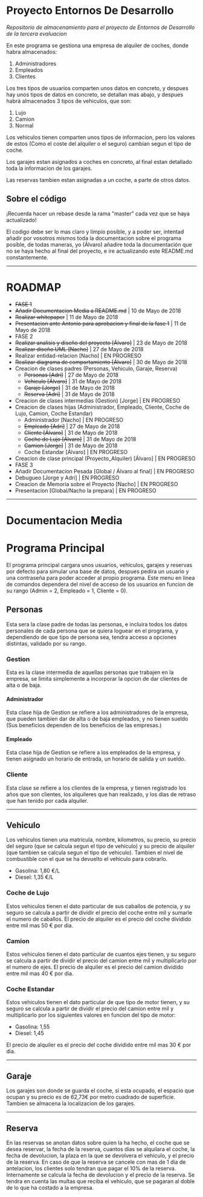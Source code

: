 # Proyecto Entornos De Desarrollo
*Repositorio de almacenamiento para el proyecto de Entornos de Desarrollo de la tercera evaluacion*

En este programa se gestiona una empresa de alquiler de coches, donde habra almacenados:
1. Administradores
2. Empleados
3. Clientes

Los tres tipos de usuarios comparten unos datos en concreto, y despues hay unos tipos de datos en concreto, se detallan mas abajo, y despues habrá almacenados 3 tipos de vehiculos, que son:
1. Lujo
2. Camion
3. Normal

Los vehiculos tienen comparten unos tipos de informacion, pero los valores de estos (Como el coste del alquiler o el seguro) cambian segun el tipo de coche.

Los garajes estan asignados a coches en concreto, al final estan detallado toda la informacion de los garajes.

Las reservas tambien estan asignadas a un coche, a parte de otros datos.

## Sobre el código

¡Recuerda hacer un rebase desde la rama "master" cada vez que se haya actualizado!

El codigo debe ser lo mas claro y limpio posible, y a poder ser, intentad añadir por vosotros mismos toda la documentacion sobre el programa posible, de todas maneras, yo (Álvaro) añadire toda la documentación que no se haya hecho al final del proyecto, e ire actualizando este README.md constantemente.

---

# ROADMAP

  - ~~FASE 1~~
  - ~~Añadir Documentacion Media a README.md~~ | 10 de Mayo de 2018
  - ~~Realizar whitepaper~~ | 11 de Mayo de 2018
  - ~~Presentacion ante Antonio para aprobacion y final de la fase 1~~ | 11 de Mayo de 2018
  - FASE 2
  - ~~Realizar analisis y diseño del proyecto [Álvaro]~~ | 23 de Mayo de 2018
  - ~~Realizar diseño UML [Nacho]~~ | 27 de Mayo de 2018
  - Realizar entidad-relacion [Nacho] | EN PROGRESO
  - ~~Realizar diagrama de comportamiento [Álvaro]~~ | 30 de Mayo de 2018
  - Creacion de clases padres (Personas, Vehiculo, Garaje, Reserva)
    - ~~Personas [Adri]~~ | 27 de Mayo de 2018
    - ~~Vehiculo [Álvaro]~~ | 31 de Mayo de 2018
    - ~~Garaje [Jorge]~~ | 31 de Mayo de 2018
    - ~~Reserva [Adri]~~ | 31 de Mayo de 2018
  - Creacion de clases intermedias (Gestion) [Jorge] | EN PROGRESO
  - Creacion de clases hijas (Administrador, Empleado, Cliente, Coche de Lujo, Camion, Coche Estandar)
    - Administrador [Nacho] | EN PROGRESO
    - ~~Empleado [Adri]~~ | 27 de Mayo de 2018
    - ~~Cliente [Álvaro]~~ | 31 de Mayo de 2018
    - ~~Coche de Lujo [Álvaro]~~ | 31 de Mayo de 2018
    - ~~Camion [Jorge]~~ | 31 de Mayo de 2018
    - Coche Estandar [Álvaro] | EN PROGRESO
  - Creacion de clase principal (Proyecto_Alquiler) [Álvaro] | EN PROGRESO
  - FASE 3
  - Añadir Documentacion Pesada [Global / Álvaro al final] | EN PROGRESO
  - Debugueo [Jorge y Adri] | EN PROGRESO
  - Creacion de Memoria sobre el Proyecto [Nacho] | EN PROGRESO
  - Presentacion [Global/Nacho la prepara] | EN PROGRESO
  
---

# Documentacion Media

# Programa Principal
El programa principal cargara unos usuarios, vehiculos, garajes y reservas por defecto para simular una base de datos, despues pedira un usuario y una contraseña para poder acceder al propio programa. Este menu en linea de comandos dependera del nivel de acceso de los usuarios en funcion de su rango (Admin = 2, Empleado = 1, Cliente = 0).

## Personas
Esta sera la clase padre de todas las personas, e incluira todos los datos personales de cada persona que se quiera loguear en el programa, y dependiendo de que tipo de persona sea, tendra acceso a opciones distintas, validado por su rango.

### Gestion
Esta es la clase intermedia de aquellas personas que trabajen en la empresa, se limita simplemente a incorporar la opcion de dar clientes de alta o de baja.

#### Administrador
Esta clase hija de Gestion se refiere a los administradores de la empresa, que pueden tambien dar de alta o de baja empleados, y no tienen sueldo (Sus beneficios dependen de los beneficios de las empresas.)

#### Empleado
Esta clase hija de Gestion se refiere a los empleados de la empresa, y tienen asignado un horario de entrada, un horario de salida y un sueldo.

### Cliente
Esta clase se refiere a los clientes de la empresa, y tienen registrado los años que son clientes, los alquileres que han realizado, y los dias de retraso que han tenido por cada alquiler.

---

## Vehiculo
Los vehiculos tienen una matricula, nombre, kilometros, su precio, su precio del seguro (que se calcula segun el tipo de vehiculo) y su precio de alquiler (que tambien se calcula segun el tipo de vehiculo). Tambien el nivel de combustible con el que se ha devuelto el vehiculo para cobrarlo.
  - Gasolina: 1,80 €/L
  - Diesel: 1,35 €/L

### Coche de Lujo
Estos vehiculos tienen el dato particular de sus caballos de potencia, y su seguro se calcula a partir de dividir el precio del coche entre mil y sumarle el numero de caballos. El precio de alquiler es el precio del coche dividido entre mil mas 50 € por dia.

### Camion
Estos vehiculos tienen el dato particular de cuantos ejes tienen, y su seguro se calcula a partir de dividir el precio del camion entre mil y multiplicarlo por el numero de ejes. El precio de alquiler es el precio del camion dividido entre mil mas 40 € por dia.

### Coche Estandar
Estos vehiculos tienen el dato particular de que tipo de motor tienen, y su seguro se calcula a partir de dividir el precio del camion entre mil y multiplicarlo por los siguientes valores en funcion del tipo de motor:
  - Gasolina: 1,55
  - Diesel: 1,45

El precio de alquiler es el precio del coche dividido entre mil mas 30 € por dia.

---

## Garaje
Los garajes son donde se guarda el coche, si esta ocupado, el espacio que ocupan y su precio es de 62,73€ por metro cuadrado de superficie. Tambien se almacena la localizacion de los garajes.

---

## Reserva
En las reservas se anotan datos sobre quien la ha hecho, el coche que se desea reservar, la fecha de la reserva, cuantos dias se alquilara el coche, la fecha de devolucion, la plaza en la que se devolvera el vehiculo, y el precio de la reserva. En caso de que la reserva se cancele con mas de 1 dia de antelacion, los clientes solo tendran que pagar el 10% de la reserva. Internamente se calcula la fecha de devolucion y el precio de la reserva. Se tendra en cuenta las multas que reciba el vehiculo, que se pagaran al doble de lo que ha costado a la empresa.
